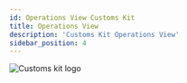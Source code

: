 ```yaml
---
id: Operations View Customs Kit
title: Operations View
description: 'Customs Kit Operations View'
sidebar_position: 4
---
```


![Customs kit logo](@site/static/img/kits/customs/customs-kit-logo.drawio.svg)
